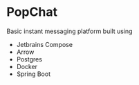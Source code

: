 # PopChat

Basic instant messaging platform built using

- Jetbrains Compose
- Arrow
- Postgres
- Docker
- Spring Boot
